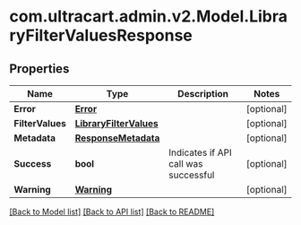 
# com.ultracart.admin.v2.Model.LibraryFilterValuesResponse

## Properties

Name | Type | Description | Notes
------------ | ------------- | ------------- | -------------
**Error** | [**Error**](Error.md) |  | [optional] 
**FilterValues** | [**LibraryFilterValues**](LibraryFilterValues.md) |  | [optional] 
**Metadata** | [**ResponseMetadata**](ResponseMetadata.md) |  | [optional] 
**Success** | **bool** | Indicates if API call was successful | [optional] 
**Warning** | [**Warning**](Warning.md) |  | [optional] 

[[Back to Model list]](../README.md#documentation-for-models)
[[Back to API list]](../README.md#documentation-for-api-endpoints)
[[Back to README]](../README.md)

